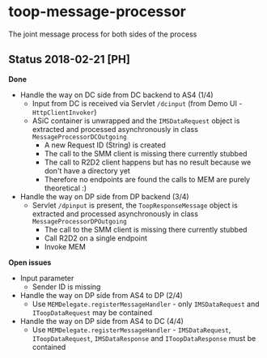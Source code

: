 # toop-message-processor
The joint message process for both sides of the process

## Status 2018-02-21 [PH]

**Done**
* Handle the way on DC side from DC backend to AS4 (1/4)
  * Input from DC is received via Servlet `/dcinput` (from Demo UI - `HttpClientInvoker`)
  * ASiC container is unwrapped and the `IMSDataRequest` object is extracted and processed asynchronously in class `MessageProcessorDCOutgoing`
    * A new Request ID (String) is created
    * The call to the SMM client is missing there currently stubbed
    * The call to R2D2 client happens but has no result because we don't have a directory yet
    * Therefore no endpoints are found the calls to MEM are purely theoretical :)
* Handle the way on DP side from DP backend (3/4)
  * Servlet `/dpinput` is present, the `ToopResponseMessage` object is extracted and processed asynchronously in class `MessageProcessorDPOutgoing`
    * The call to the SMM client is missing there currently stubbed
    * Call R2D2 on a single endpoint
    * Invoke MEM

**Open issues**
* Input parameter
  * Sender ID is missing 
* Handle the way on DP side from AS4 to DP (2/4)
  * Use `MEMDelegate.registerMessageHandler` - only `IMSDataRequest` and `IToopDataRequest` may be contained
* Handle the way on DP side from AS4 to DC (4/4)
  * Use `MEMDelegate.registerMessageHandler` - `IMSDataRequest`, `IToopDataRequest`, `IMSDataResponse` and `IToopDataResponse` must be contained
